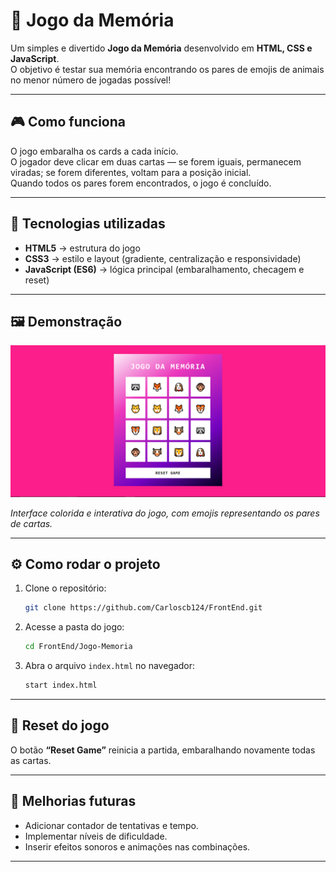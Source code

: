 # 🧠 Jogo da Memória

Um simples e divertido **Jogo da Memória** desenvolvido em **HTML, CSS e JavaScript**.  
O objetivo é testar sua memória encontrando os pares de emojis de animais no menor número de jogadas possível!

---

## 🎮 Como funciona

O jogo embaralha os cards a cada início.  
O jogador deve clicar em duas cartas — se forem iguais, permanecem viradas; se forem diferentes, voltam para a posição inicial.  
Quando todos os pares forem encontrados, o jogo é concluído.

---

## 🚀 Tecnologias utilizadas

- **HTML5** → estrutura do jogo  
- **CSS3** → estilo e layout (gradiente, centralização e responsividade)  
- **JavaScript (ES6)** → lógica principal (embaralhamento, checagem e reset)

---

## 🖼️ Demonstração

![Jogo da Memória](./preview.png)

*Interface colorida e interativa do jogo, com emojis representando os pares de cartas.*

---

## ⚙️ Como rodar o projeto

1. Clone o repositório:
   ```bash
   git clone https://github.com/Carloscb124/FrontEnd.git
   ```

2. Acesse a pasta do jogo:
   ```bash
   cd FrontEnd/Jogo-Memoria
   ```

3. Abra o arquivo `index.html` no navegador:
   ```bash
   start index.html
   ```

---

## 🔁 Reset do jogo

O botão **“Reset Game”** reinicia a partida, embaralhando novamente todas as cartas.

---

## 🧩 Melhorias futuras

- Adicionar contador de tentativas e tempo.  
- Implementar níveis de dificuldade.  
- Inserir efeitos sonoros e animações nas combinações.

---

